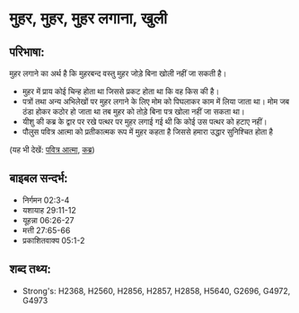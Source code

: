 # मुहर, मुहर, मुहर लगाना, खुली #

## परिभाषा: ##

मुहर लगाने का अर्थ है कि मुहरबन्द वस्तु मुहर जोड़े बिना खोली नहीं जा सकती है।

* मुहर में प्राय कोई चिन्ह होता था जिससे प्रकट होता था कि वह किस की है। 
* पत्रों तथा अन्य अभिलेखों पर मुहर लगाने के लिए मोम को पिघलाकर काम में लिया जाता था।  मोम जब ठंडा होकर कठोर हो जाता था तब मुहर को तोड़े बिना पत्र खोला नहीं जा सकता था।
* यीशु की कब्र के द्वार पर रखे पत्थर पर मुहर लगाई गई थी कि कोई उस पत्थर को हटाए नहीं।
* पौलुस पवित्र आत्मा को प्रतीकात्मक रूप में मुहर कहता है जिससे हमारा उद्धार सुनिश्चित होता है

(यह भी देखें: [पवित्र आत्मा](../holyspirit.md), [कब्र](../tomb.md))

## बाइबल सन्दर्भ: ##

* निर्गमन 02:3-4
* यशायाह 29:11-12
* यूहन्ना 06:26-27
* मत्ती 27:65-66
* प्रकाशितवाक्य 05:1-2

## शब्द तथ्य: ##

* Strong's: H2368, H2560, H2856, H2857, H2858, H5640, G2696, G4972, G4973
